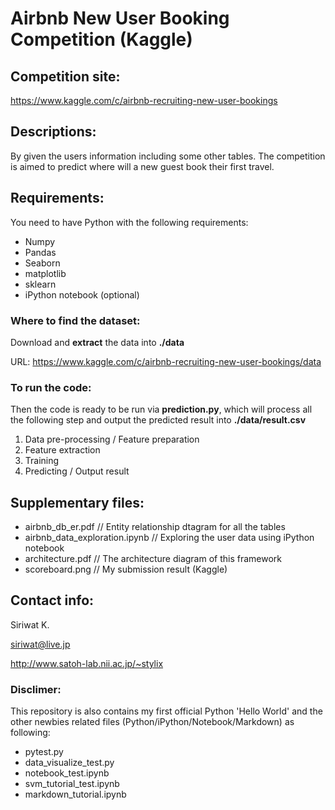 # Airbnb New User Booking Competition (Kaggle)

## Competition site:
https://www.kaggle.com/c/airbnb-recruiting-new-user-bookings

## Descriptions:
By given the users information including some other tables. The competition is aimed to predict where will a new guest book their first travel.

## Requirements:
You need to have Python with the following requirements:
- Numpy
- Pandas
- Seaborn
- matplotlib
- sklearn
- iPython notebook (optional)

### Where to find the dataset:
Download and **extract** the data into **./data**

URL: https://www.kaggle.com/c/airbnb-recruiting-new-user-bookings/data

### To run the code:
Then the code is ready to be run via **prediction.py**, which will process all the following step and output the predicted result into **./data/result.csv**
1. Data pre-processing / Feature preparation
2. Feature extraction
3. Training
4. Predicting / Output result

## Supplementary files:
- airbnb_db_er.pdf                  // Entity relationship dtagram for all the tables
- airbnb_data_exploration.ipynb     // Exploring the user data using iPython notebook
- architecture.pdf                  // The architecture diagram of this framework
- scoreboard.png                    // My submission result (Kaggle)


## Contact info:
Siriwat K.

siriwat@live.jp

http://www.satoh-lab.nii.ac.jp/~stylix


### Disclimer:
This repository is also contains my first official Python 'Hello World' and the other newbies related files (Python/iPython/Notebook/Markdown) as following:
- pytest.py
- data_visualize_test.py
- notebook_test.ipynb
- svm_tutorial_test.ipynb
- markdown_tutorial.ipynb



